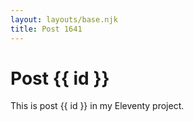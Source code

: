 ```yaml
---
layout: layouts/base.njk
title: Post 1641
---
```


# Post {{ id }}

This is post {{ id }} in my Eleventy project.
